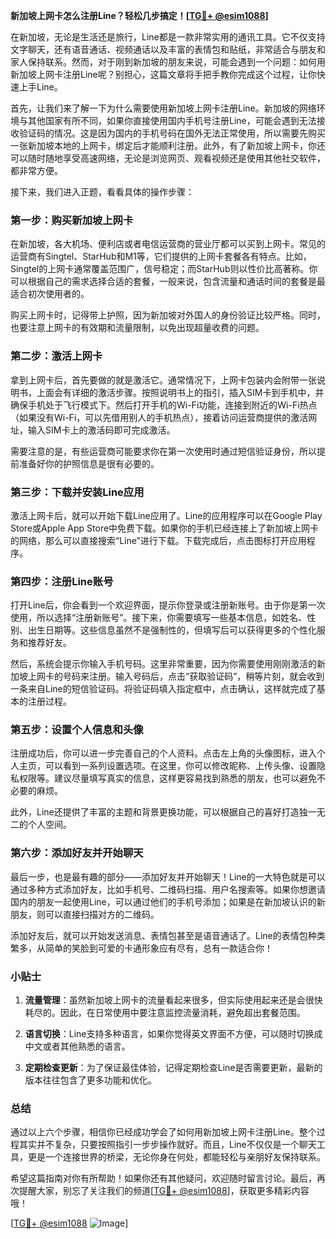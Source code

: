 **新加坡上网卡怎么注册Line？轻松几步搞定！[[TG💪+ @esim1088](https://t.me/s/esim1088)]**

在新加坡，无论是生活还是旅行，Line都是一款非常实用的通讯工具。它不仅支持文字聊天，还有语音通话、视频通话以及丰富的表情包和贴纸，非常适合与朋友和家人保持联系。然而，对于刚到新加坡的朋友来说，可能会遇到一个问题：如何用新加坡上网卡注册Line呢？别担心，这篇文章将手把手教你完成这个过程，让你快速上手Line。

首先，让我们来了解一下为什么需要使用新加坡上网卡注册Line。新加坡的网络环境与其他国家有所不同，如果你直接使用国内手机号注册Line，可能会遇到无法接收验证码的情况。这是因为国内的手机号码在国外无法正常使用，所以需要先购买一张新加坡本地的上网卡，绑定后才能顺利注册。此外，有了新加坡上网卡，你还可以随时随地享受高速网络，无论是浏览网页、观看视频还是使用其他社交软件，都非常方便。

接下来，我们进入正题，看看具体的操作步骤：

### 第一步：购买新加坡上网卡

在新加坡，各大机场、便利店或者电信运营商的营业厅都可以买到上网卡。常见的运营商有Singtel、StarHub和M1等，它们提供的上网卡套餐各有特点。比如，Singtel的上网卡通常覆盖范围广，信号稳定；而StarHub则以性价比高著称。你可以根据自己的需求选择合适的套餐，一般来说，包含流量和通话时间的套餐是最适合初次使用者的。

购买上网卡时，记得带上护照，因为新加坡对外国人的身份验证比较严格。同时，也要注意上网卡的有效期和流量限制，以免出现超量收费的问题。

### 第二步：激活上网卡

拿到上网卡后，首先要做的就是激活它。通常情况下，上网卡包装内会附带一张说明书，上面会有详细的激活步骤。按照说明书上的指引，插入SIM卡到手机中，并确保手机处于飞行模式下。然后打开手机的Wi-Fi功能，连接到附近的Wi-Fi热点（如果没有Wi-Fi，可以先借用别人的手机热点），接着访问运营商提供的激活网址，输入SIM卡上的激活码即可完成激活。

需要注意的是，有些运营商可能要求你在第一次使用时通过短信验证身份，所以提前准备好你的护照信息是很有必要的。

### 第三步：下载并安装Line应用

激活上网卡后，就可以开始下载Line应用了。Line的应用程序可以在Google Play Store或Apple App Store中免费下载。如果你的手机已经连接上了新加坡上网卡的网络，那么可以直接搜索“Line”进行下载。下载完成后，点击图标打开应用程序。

### 第四步：注册Line账号

打开Line后，你会看到一个欢迎界面，提示你登录或注册新账号。由于你是第一次使用，所以选择“注册新账号”。接下来，你需要填写一些基本信息，如姓名、性别、出生日期等。这些信息虽然不是强制性的，但填写后可以获得更多的个性化服务和推荐好友。

然后，系统会提示你输入手机号码。这里非常重要，因为你需要使用刚刚激活的新加坡上网卡的号码来注册。输入号码后，点击“获取验证码”，稍等片刻，就会收到一条来自Line的短信验证码。将验证码填入指定框中，点击确认，这样就完成了基本的注册过程。

### 第五步：设置个人信息和头像

注册成功后，你可以进一步完善自己的个人资料。点击左上角的头像图标，进入个人主页，可以看到一系列设置选项。在这里，你可以修改昵称、上传头像、设置隐私权限等。建议尽量填写真实的信息，这样更容易找到熟悉的朋友，也可以避免不必要的麻烦。

此外，Line还提供了丰富的主题和背景更换功能，可以根据自己的喜好打造独一无二的个人空间。

### 第六步：添加好友并开始聊天

最后一步，也是最有趣的部分——添加好友并开始聊天！Line的一大特色就是可以通过多种方式添加好友，比如手机号、二维码扫描、用户名搜索等。如果你想邀请国内的朋友一起使用Line，可以通过他们的手机号添加；如果是在新加坡认识的新朋友，则可以直接扫描对方的二维码。

添加好友后，就可以开始发送消息、表情包甚至是语音通话了。Line的表情包种类繁多，从简单的笑脸到可爱的卡通形象应有尽有，总有一款适合你！

### 小贴士

1. **流量管理**：虽然新加坡上网卡的流量看起来很多，但实际使用起来还是会很快耗尽的。因此，在日常使用中要注意监控流量消耗，避免超出套餐范围。
   
2. **语言切换**：Line支持多种语言，如果你觉得英文界面不方便，可以随时切换成中文或者其他熟悉的语言。

3. **定期检查更新**：为了保证最佳体验，记得定期检查Line是否需要更新，最新的版本往往包含了更多功能和优化。

### 总结

通过以上六个步骤，相信你已经成功学会了如何用新加坡上网卡注册Line。整个过程其实并不复杂，只要按照指引一步步操作就好。而且，Line不仅仅是一个聊天工具，更是一个连接世界的桥梁，无论你身在何处，都能轻松与亲朋好友保持联系。

希望这篇指南对你有所帮助！如果你还有其他疑问，欢迎随时留言讨论。最后，再次提醒大家，别忘了关注我们的频道[[TG💪+ @esim1088](https://t.me/s/esim1088)]，获取更多精彩内容哦！

[[TG💪+ @esim1088](https://t.me/s/esim1088) ![Image](https://i.postimg.cc/4NQfJmqS/Snipaste-2025-05-13-00-14-12.png)]